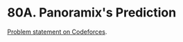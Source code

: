 # 80A. Panoramix's Prediction

[Problem statement on Codeforces](https://codeforces.com/problemset/problem/80/A?locale=en).